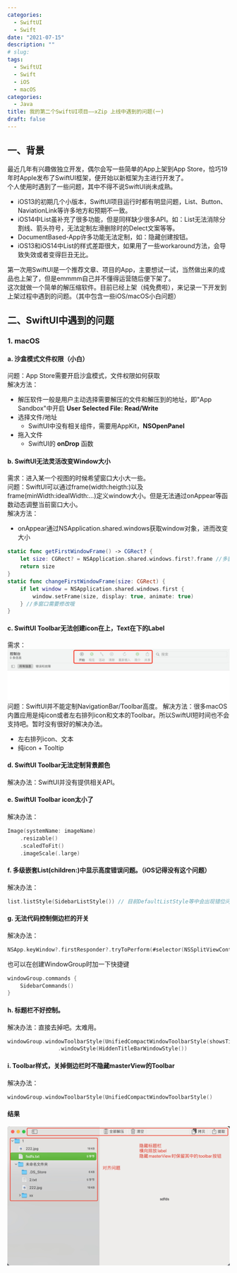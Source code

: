 ```yaml
---
categories:
  - SwiftUI
  - Swift
date: "2021-07-15"
description: ""
# slug: 
tags:
  - SwiftUI
  - Swift
  - iOS
  - macOS
categories:
  - Java
title: 我的第二个SwiftUI项目——xZip 上线中遇到的问题(一)
draft: false
---
```

## 一、背景
最近几年有兴趣做独立开发，偶尔会写一些简单的App上架到App Store，恰巧19年时Apple发布了SwiftUI框架，便开始以新框架为主进行开发了。  
个人使用时遇到了一些问题，其中不得不说SwiftUI尚未成熟。
- iOS13的初期几个小版本，SwiftUI项目运行时都有明显问题，List、Button、NaviationLink等许多地方和预期不一致。
- iOS14中List虽补充了很多功能，但是同样缺少很多API。如：List无法消除分割线、箭头符号，无法定制左滑删除时的Delect文案等等。
- DocumentBased-App许多功能无法定制，如：隐藏创建按钮。  
- iOS13和iOS14中List的样式差距很大，如果用了一些workaround方法，会导致失效或者变得巨丑无比。

第一次用SwiftUI是一个推荐文章、项目的App，主要想试一试，当然做出来的成品也上架了，但是emmmm自己并不懂得运营随后便下架了。  
这次就做一个简单的解压缩软件。目前已经上架（纯免费啦），来记录一下开发到上架过程中遇到的问题。（其中包含一些iOS/macOS小白问题）

## 二、SwiftUI中遇到的问题
### 1. macOS
#### a. 沙盒模式文件权限（小白）
问题：App Store需要开启沙盒模式，文件权限如何获取  
解决方法：
- 解压软件一般是用户主动选择需要解压的文件和解压到的地址，即"App Sandbox"中开启 __User Selected File: Read/Write__
- 选择文件/地址
  - SwiftUI中没有相关组件，需要用AppKit，__NSOpenPanel__
- 拖入文件
  - SwiftUI的 __onDrop__ 函数

#### b. SwiftUI无法灵活改变Window大小
需求：进入某一个视图的时候希望窗口大小大一些。  
问题：SwiftUI可以通过frame(width:heigth:)以及frame(minWidth:idealWidth:...)定义window大小。但是无法通过onAppear等函数动态调整当前窗口大小。  
解决方法：
- onAppear通过NSApplication.shared.windows获取window对象，进而改变大小
```swift
static func getFirstWindowFrame() -> CGRect? {
    let size: CGRect? = NSApplication.shared.windows.first?.frame //多窗口需要修改哦
    return size
}
static func changeFirstWindowFrame(size: CGRect) {
    if let window = NSApplication.shared.windows.first {
        window.setFrame(size, display: true, animate: true)
    } //多窗口需要修改哦
}
```

#### c. SwiftUI Toolbar无法创建icon在上，Text在下的Label
需求：
![toolbar](/images/toolbar1.jpg)  
问题：SwiftUI并不能定制NavigationBar/Toolbar高度。
解决方法：很多macOS内置应用是纯icon或者左右排列icon和文本的Toolbar。所以SwiftUI短时间也不会支持吧。暂时没有很好的解决办法。
- 左右排列icon、文本
- 纯icon + Tooltip
  
#### d. SwiftUI Toolbar无法定制背景颜色
解决办法：SwiftUI并没有提供相关API。

#### e. SwiftUI Toolbar icon太小了
解决办法：
```swift
Image(systemName: imageName)
    .resizable()
    .scaledToFit()
    .imageScale(.large)
```

#### f. 多级嵌套List(children:)中显示高度错误问题。（iOS记得没有这个问题）
解决办法：
```swift
list.listStyle(SidebarListStyle()) // 目前DefaultListStyle等中会出现错位问题。但是SidebarListStyle没问题
```

#### g. 无法代码控制侧边栏的开关
解决办法：
```swift
NSApp.keyWindow?.firstResponder?.tryToPerform(#selector(NSSplitViewController.toggleSidebar(_:)), with: nil) // 多窗口的需要注意哦
```
也可以在创建WindowGroup时加一下快捷键
```swift
windowGroup.commands {
    SidebarCommands()
}
```

#### h. 标题栏不好控制。
解决办法：直接去掉吧。太难用。
```swift
windowGroup.windowToolbarStyle(UnifiedCompactWindowToolbarStyle(showsTitle: false)) // 根据情况选择toolbarStyle
                .windowStyle(HiddenTitleBarWindowStyle())
```
#### i. Toolbar样式，关掉侧边栏时不隐藏masterView的Toolbar
解决办法：
```swift
windowGroup.windowToolbarStyle(UnifiedCompactWindowToolbarStyle()
```

#### 结果
![xZip-preview](/images/xZip-preview.jpg)